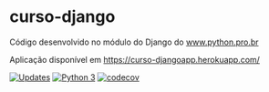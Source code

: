 # curso-django

Código desenvolvido no módulo do Django do www.python.pro.br

Aplicação disponível em https://curso-djangoapp.herokuapp.com/

[![Updates](https://pyup.io/repos/github/isaacmarquetti/curso-django/shield.svg)](https://pyup.io/repos/github/isaacmarquetti/curso-django/)
[![Python 3](https://pyup.io/repos/github/isaacmarquetti/curso-django/python-3-shield.svg)](https://pyup.io/repos/github/isaacmarquetti/curso-django/)
[![codecov](https://codecov.io/gh/isaacmarquetti/curso-django/branch/main/graph/badge.svg?token=1I1T2KTDJT)](https://codecov.io/gh/isaacmarquetti/curso-django)